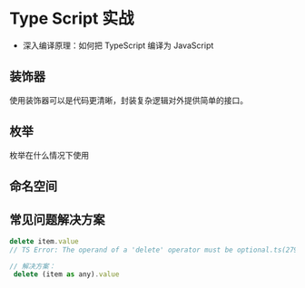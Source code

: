 # Type Script 实战

- 深入编译原理：如何把 TypeScript 编译为 JavaScript

## 装饰器

使用装饰器可以是代码更清晰，封装复杂逻辑对外提供简单的接口。

## 枚举

枚举在什么情况下使用

## 命名空间


## 常见问题解决方案

```js
delete item.value
// TS Error: The operand of a 'delete' operator must be optional.ts(2790)

// 解决方案： 
 delete (item as any).value

```

